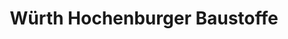 ---
title: "Würth Hochenburger Baustoffe"
url: /sankt-johann-im-pongau/wuerth-hochenburger-baustoffe/
shop: Baumarkt
---